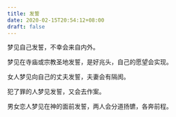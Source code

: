 ```yaml
---
title: 发誓
date: 2020-02-15T20:54:12+08:00
draft: false
---
```


梦见自己发誓，不幸会来自内外。<br>


梦见在寺庙或宗教圣地发誓，是好兆头，自己的愿望会实现。<br>


女人梦见向自己的丈夫发誓，夫妻会有隔阂。<br>


犯了罪的人梦见发誓，又会去作案。<br>


男女恋人梦见在神的面前发誓，两人会分道扬镳，各奔前程。<br>

